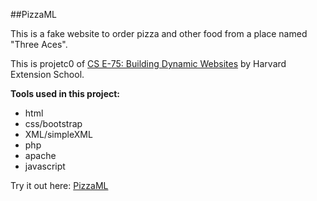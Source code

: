 ##PizzaML

This is a fake website to order pizza and other food from a place named "Three Aces".

This is projetc0 of [CS E-75: Building Dynamic Websites](http://cs75.tv/2012/summer/#about,projects) by Harvard Extension School.

**Tools used in this project:**
* html
* css/bootstrap
* XML/simpleXML
* php
* apache
* javascript

Try it out here: [PizzaML](http://sanqing-yuan.info/PizzaML/)
